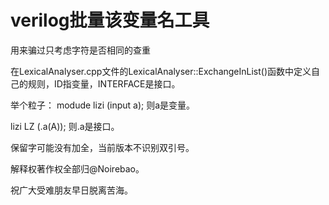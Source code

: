 # verilog批量该变量名工具
用来骗过只考虑字符是否相同的查重

在LexicalAnalyser.cpp文件的LexicalAnalyser::ExchangeInList()函数中定义自己的规则，ID指变量，INTERFACE是接口。

举个粒子：
modude lizi
(input a);
则a是变量。

lizi LZ
(.a(A));
则.a是接口。

保留字可能没有加全，当前版本不识别双引号。

解释权著作权全部归@Noirebao。

祝广大受难朋友早日脱离苦海。
